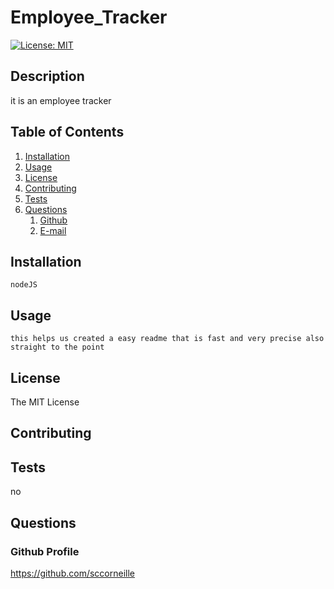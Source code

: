 # Employee_Tracker
[![License: MIT](https://img.shields.io/badge/License-MIT-yellow.svg)](https://opensource.org/licenses/MIT)

## Description
it is an employee tracker

## Table of Contents

1. [Installation](#installation)
2. [Usage](#usage)
3. [License](#license)
4. [Contributing](#contributing)
5. [Tests](#tests)
6. [Questions](#questions)
    1. [Github](#github-profile)
    2. [E-mail](#e-mail-address)
    
## Installation
    nodeJS
    
## Usage
    this helps us created a easy readme that is fast and very precise also straight to the point

## License

The MIT License
    
## Contributing
    
    
## Tests
    
no

## Questions
### Github Profile
https://github.com/sccorneille

